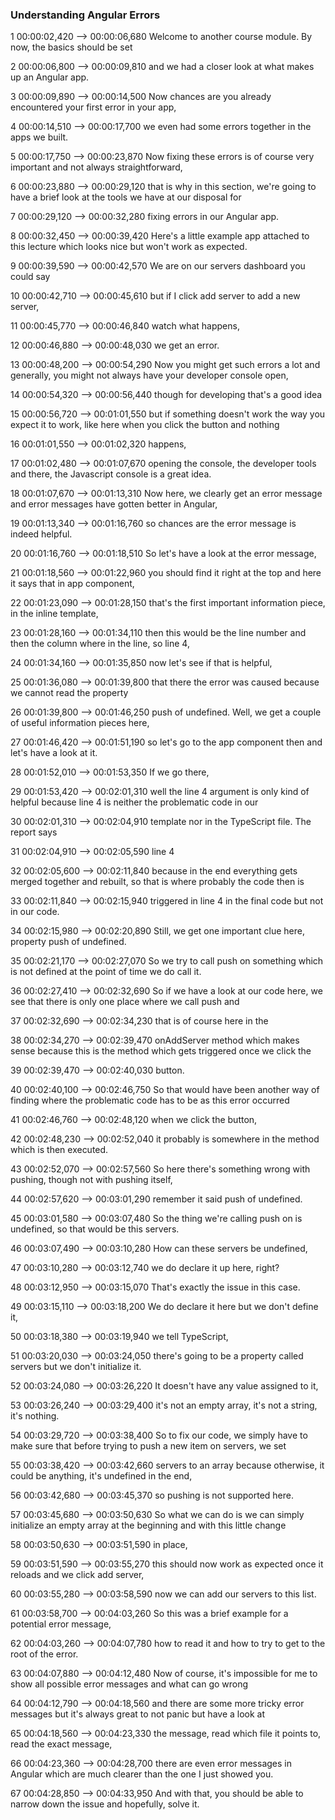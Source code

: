 ### Understanding Angular Errors

1
00:00:02,420 --> 00:00:06,680
Welcome to another course module. By now, the basics should be set

2
00:00:06,800 --> 00:00:09,810
and we had a closer look at what makes up an Angular app.

3
00:00:09,890 --> 00:00:14,500
Now chances are you already encountered your first error in your app,

4
00:00:14,510 --> 00:00:17,700
we even had some errors together in the apps we built.

5
00:00:17,750 --> 00:00:23,870
Now fixing these errors is of course very important and not always straightforward,

6
00:00:23,880 --> 00:00:29,120
that is why in this section, we're going to have a brief look at the tools we have at our disposal for

7
00:00:29,120 --> 00:00:32,280
fixing errors in our Angular app.

8
00:00:32,450 --> 00:00:39,420
Here's a little example app attached to this lecture which looks nice but won't work as expected.

9
00:00:39,590 --> 00:00:42,570
We are on our servers dashboard you could say

10
00:00:42,710 --> 00:00:45,610
but if I click add server to add a new server,

11
00:00:45,770 --> 00:00:46,840
watch what happens,

12
00:00:46,880 --> 00:00:48,030
we get an error.

13
00:00:48,200 --> 00:00:54,290
Now you might get such errors a lot and generally, you might not always have your developer console open,

14
00:00:54,320 --> 00:00:56,440
though for developing that's a good idea

15
00:00:56,720 --> 00:01:01,550
but if something doesn't work the way you expect it to work, like here when you click the button and nothing

16
00:01:01,550 --> 00:01:02,320
happens,

17
00:01:02,480 --> 00:01:07,670
opening the console, the developer tools and there, the Javascript console is a great idea.

18
00:01:07,670 --> 00:01:13,310
Now here, we clearly get an error message and error messages have gotten better in Angular,

19
00:01:13,340 --> 00:01:16,760
so chances are the error message is indeed helpful.

20
00:01:16,760 --> 00:01:18,510
So let's have a look at the error message,

21
00:01:18,560 --> 00:01:22,960
you should find it right at the top and here it says that in app component,

22
00:01:23,090 --> 00:01:28,150
that's the first important information piece, in the inline template,

23
00:01:28,160 --> 00:01:34,110
then this would be the line number and then the column where in the line, so line 4,

24
00:01:34,160 --> 00:01:35,850
now let's see if that is helpful,

25
00:01:36,080 --> 00:01:39,800
that there the error was caused because we cannot read the property

26
00:01:39,800 --> 00:01:46,250
push of undefined. Well, we get a couple of useful information pieces here,

27
00:01:46,420 --> 00:01:51,190
so let's go to the app component then and let's have a look at it.

28
00:01:52,010 --> 00:01:53,350
If we go there,

29
00:01:53,420 --> 00:02:01,310
well the line 4 argument is only kind of helpful because line 4 is neither the problematic code in our

30
00:02:01,310 --> 00:02:04,910
template nor in the TypeScript file. The report says

31
00:02:04,910 --> 00:02:05,590
line 4

32
00:02:05,600 --> 00:02:11,840
because in the end everything gets merged together and rebuilt, so that is where probably the code then is

33
00:02:11,840 --> 00:02:15,940
triggered in line 4 in the final code but not in our code.

34
00:02:15,980 --> 00:02:20,890
Still, we get one important clue here, property push of undefined.

35
00:02:21,170 --> 00:02:27,070
So we try to call push on something which is not defined at the point of time we do call it.

36
00:02:27,410 --> 00:02:32,690
So if we have a look at our code here, we see that there is only one place where we call push and

37
00:02:32,690 --> 00:02:34,230
that is of course here in the

38
00:02:34,270 --> 00:02:39,470
onAddServer method which makes sense because this is the method which gets triggered once we click the

39
00:02:39,470 --> 00:02:40,030
button.

40
00:02:40,100 --> 00:02:46,750
So that would have been another way of finding where the problematic code has to be as this error occurred

41
00:02:46,760 --> 00:02:48,120
when we click the button,

42
00:02:48,230 --> 00:02:52,040
it probably is somewhere in the method which is then executed.

43
00:02:52,070 --> 00:02:57,560
So here there's something wrong with pushing, though not with pushing itself,

44
00:02:57,620 --> 00:03:01,290
remember it said push of undefined.

45
00:03:01,580 --> 00:03:07,480
So the thing we're calling push on is undefined, so that would be this servers.

46
00:03:07,490 --> 00:03:10,280
How can these servers be undefined,

47
00:03:10,280 --> 00:03:12,740
we do declare it up here, right?

48
00:03:12,950 --> 00:03:15,070
That's exactly the issue in this case.

49
00:03:15,110 --> 00:03:18,200
We do declare it here but we don't define it,

50
00:03:18,380 --> 00:03:19,940
we tell TypeScript,

51
00:03:20,030 --> 00:03:24,050
there's going to be a property called servers but we don't initialize it.

52
00:03:24,080 --> 00:03:26,220
It doesn't have any value assigned to it,

53
00:03:26,240 --> 00:03:29,400
it's not an empty array, it's not a string, it's nothing.

54
00:03:29,720 --> 00:03:38,400
So to fix our code, we simply have to make sure that before trying to push a new item on servers, we set

55
00:03:38,420 --> 00:03:42,660
servers to an array because otherwise, it could be anything, it's undefined in the end,

56
00:03:42,680 --> 00:03:45,370
so pushing is not supported here.

57
00:03:45,680 --> 00:03:50,630
So what we can do is we can simply initialize an empty array at the beginning and with this little change

58
00:03:50,630 --> 00:03:51,590
in place,

59
00:03:51,590 --> 00:03:55,270
this should now work as expected once it reloads and we click add server,

60
00:03:55,280 --> 00:03:58,590
now we can add our servers to this list.

61
00:03:58,700 --> 00:04:03,260
So this was a brief example for a potential error message,

62
00:04:03,260 --> 00:04:07,780
how to read it and how to try to get to the root of the error.

63
00:04:07,880 --> 00:04:12,480
Now of course, it's impossible for me to show all possible error messages and what can go wrong

64
00:04:12,790 --> 00:04:18,560
and there are some more tricky error messages but it's always great to not panic but have a look at

65
00:04:18,560 --> 00:04:23,330
the message, read which file it points to, read the exact message,

66
00:04:23,360 --> 00:04:28,700
there are even error messages in Angular which are much clearer than the one I just showed you.

67
00:04:28,850 --> 00:04:33,950
And with that, you should be able to narrow down the issue and hopefully, solve it.

